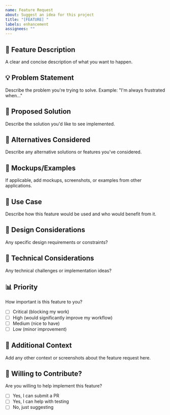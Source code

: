 ```yaml
---
name: Feature Request
about: Suggest an idea for this project
title: "[FEATURE] "
labels: enhancement
assignees: ""
---
```


## 🚀 Feature Description

A clear and concise description of what you want to happen.

## 💡 Problem Statement

Describe the problem you're trying to solve. Example: "I'm always frustrated when..."

## 🎯 Proposed Solution

Describe the solution you'd like to see implemented.

## 🔄 Alternatives Considered

Describe any alternative solutions or features you've considered.

## 📸 Mockups/Examples

If applicable, add mockups, screenshots, or examples from other applications.

## 💼 Use Case

Describe how this feature would be used and who would benefit from it.

## 🎨 Design Considerations

Any specific design requirements or constraints?

## 🔧 Technical Considerations

Any technical challenges or implementation ideas?

## 📊 Priority

How important is this feature to you?

- [ ] Critical (blocking my work)
- [ ] High (would significantly improve my workflow)
- [ ] Medium (nice to have)
- [ ] Low (minor improvement)

## 📝 Additional Context

Add any other context or screenshots about the feature request here.

## 🤝 Willing to Contribute?

Are you willing to help implement this feature?

- [ ] Yes, I can submit a PR
- [ ] Yes, I can help with testing
- [ ] No, just suggesting
